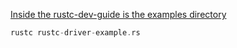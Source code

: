 
[Inside the rustc-dev-guide is the examples directory](https://github.com/rust-lang/rustc-dev-guide/tree/master/examples)

```rust
rustc rustc-driver-example.rs
```
